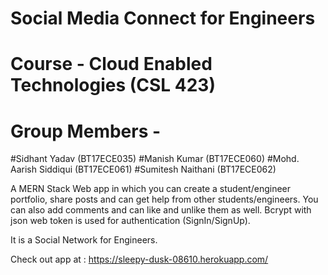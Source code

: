 # Social Media Connect for Engineers 
# Course - Cloud Enabled Technologies (CSL 423)

# Group Members - 
  #Sidhant Yadav (BT17ECE035)
  #Manish Kumar (BT17ECE060)
  #Mohd. Aarish Siddiqui (BT17ECE061)
  #Sumitesh Naithani (BT17ECE062)
 
 A MERN Stack Web app in which you can create a student/engineer portfolio, share posts and can get help from other students/engineers.
 You can also add comments and can like and unlike them as well.
 Bcrypt with json web token is used for authentication (SignIn/SignUp).
 
 It is a Social Network for Engineers.
 
 Check out app at : https://sleepy-dusk-08610.herokuapp.com/
